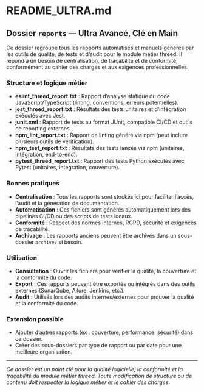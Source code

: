 # README_ULTRA.md

## Dossier `reports` — Ultra Avancé, Clé en Main

Ce dossier regroupe tous les rapports automatisés et manuels générés par les outils de qualité, de tests et d’audit pour le module métier threed. Il répond à un besoin de centralisation, de traçabilité et de conformité, conformément au cahier des charges et aux exigences professionnelles.

### Structure et logique métier

- **eslint_threed_report.txt** : Rapport d’analyse statique du code JavaScript/TypeScript (linting, conventions, erreurs potentielles).
- **jest_threed_report.txt** : Résultats des tests unitaires et d’intégration exécutés avec Jest.
- **junit.xml** : Rapport de tests au format JUnit, compatible CI/CD et outils de reporting externes.
- **npm_lint_report.txt** : Rapport de linting généré via npm (peut inclure plusieurs outils de vérification).
- **npm_test_report.txt** : Résultats des tests lancés via npm (unitaires, intégration, end-to-end).
- **pytest_threed_report.txt** : Rapport des tests Python exécutés avec Pytest (unitaires, intégration, couverture).

### Bonnes pratiques

- **Centralisation** : Tous les rapports sont stockés ici pour faciliter l’accès, l’audit et la génération de documentation.
- **Automatisation** : Ces fichiers sont générés automatiquement lors des pipelines CI/CD ou des scripts de tests locaux.
- **Conformité** : Respect des normes internes, RGPD, sécurité et exigences de traçabilité.
- **Archivage** : Les rapports anciens peuvent être archivés dans un sous-dossier `archive/` si besoin.

### Utilisation

- **Consultation** : Ouvrir les fichiers pour vérifier la qualité, la couverture et la conformité du code.
- **Export** : Ces rapports peuvent être exportés ou intégrés dans des outils externes (SonarQube, Allure, Jenkins, etc.).
- **Audit** : Utilisés lors des audits internes/externes pour prouver la qualité et la conformité du code.

### Extension possible

- Ajouter d’autres rapports (ex : couverture, performance, sécurité) dans ce dossier.
- Créer des sous-dossiers par type de rapport ou par date pour une meilleure organisation.

---

*Ce dossier est un point clé pour la qualité logicielle, la conformité et la traçabilité du module métier threed. Toute modification de structure ou de contenu doit respecter la logique métier et le cahier des charges.*
